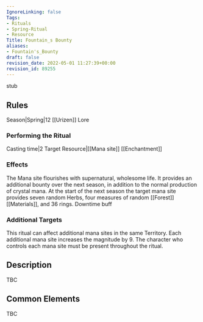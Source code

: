 ```yaml
---
IgnoreLinking: false
Tags:
- Rituals
- Spring-Ritual
- Resource
Title: Fountain_s Bounty
aliases:
- Fountain's_Bounty
draft: false
revision_date: 2022-05-01 11:27:39+00:00
revision_id: 89255
---
```


stub
## Rules
Season|Spring|12
[[Urizen]] Lore
### Performing the Ritual
Casting time|2 Target Resource|[[Mana site]]
[[Enchantment]]
### Effects
The Mana site flourishes with supernatural, wholesome life. It provides an additional bounty over the next season, in addition to the normal production of crystal mana.
At the start of the next season the target mana site provides seven random Herbs, four measures of random [[Forest]] [[Materials]], and 36 rings.
Downtime buff
### Additional Targets
This ritual can affect additional mana sites in the same Territory. Each additional mana site increases the magnitude by 9. The character who controls each mana site must be present throughout the ritual.
## Description
TBC
## Common Elements
TBC